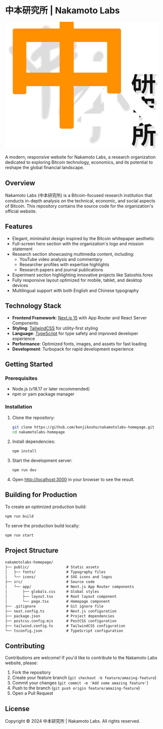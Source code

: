 # 中本研究所 | Nakamoto Labs

![Nakamoto Labs Logo](public/icons/NakamotoLogo.svg)

A modern, responsive website for Nakamoto Labs, a research organization dedicated to exploring Bitcoin technology, economics, and its potential to reshape the global financial landscape.

## Overview

Nakamoto Labs (中本研究所) is a Bitcoin-focused research institution that conducts in-depth analysis on the technical, economic, and social aspects of Bitcoin. This repository contains the source code for the organization's official website.

## Features

- Elegant, minimalist design inspired by the Bitcoin whitepaper aesthetic
- Full-screen hero section with the organization's logo and mission statement
- Research section showcasing multimedia content, including:
  - YouTube video analysis and commentary
  - Researcher profiles with expertise highlights
  - Research papers and journal publications
- Experiment section highlighting innovative projects like Satoshis.forex
- Fully responsive layout optimized for mobile, tablet, and desktop devices
- Multilingual support with both English and Chinese typography

## Technology Stack

- **Frontend Framework**: [Next.js 15](https://nextjs.org/) with App Router and React Server Components
- **Styling**: [TailwindCSS](https://tailwindcss.com/) for utility-first styling
- **Language**: [TypeScript](https://www.typescriptlang.org/) for type safety and improved developer experience
- **Performance**: Optimized fonts, images, and assets for fast loading
- **Development**: Turbopack for rapid development experience

## Getting Started

### Prerequisites

- Node.js (v18.17 or later recommended)
- npm or yarn package manager

### Installation

1. Clone the repository:
   ```bash
   git clone https://github.com/kenjikoshu/nakamotolabs-homepage.git
   cd nakamotolabs-homepage
   ```

2. Install dependencies:
   ```bash
   npm install
   ```

3. Start the development server:
   ```bash
   npm run dev
   ```

4. Open [http://localhost:3000](http://localhost:3000) in your browser to see the result.

## Building for Production

To create an optimized production build:

```bash
npm run build
```

To serve the production build locally:

```bash
npm run start
```

## Project Structure

```
nakamotolabs-homepage/
├── public/                 # Static assets
│   ├── fonts/              # Typography files
│   └── icons/              # SVG icons and logos
├── src/                    # Source code
│   └── app/                # Next.js App Router components
│       ├── globals.css     # Global styles
│       ├── layout.tsx      # Root layout component
│       └── page.tsx        # Homepage component
├── .gitignore              # Git ignore file
├── next.config.ts          # Next.js configuration
├── package.json            # Project dependencies
├── postcss.config.mjs      # PostCSS configuration
├── tailwind.config.ts      # TailwindCSS configuration
└── tsconfig.json           # TypeScript configuration
```

## Contributing

Contributions are welcome! If you'd like to contribute to the Nakamoto Labs website, please:

1. Fork the repository
2. Create your feature branch (`git checkout -b feature/amazing-feature`)
3. Commit your changes (`git commit -m 'Add some amazing feature'`)
4. Push to the branch (`git push origin feature/amazing-feature`)
5. Open a Pull Request

## License

Copyright © 2024 中本研究所 | Nakamoto Labs. All rights reserved. 